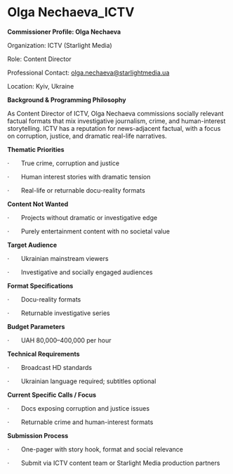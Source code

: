 # Olga Nechaeva_ICTV

**Commissioner Profile: Olga Nechaeva**

Organization: ICTV (Starlight Media)

Role: Content Director

Professional Contact: olga.nechaeva@starlightmedia.ua

Location: Kyiv, Ukraine

**Background & Programming Philosophy**

As Content Director of ICTV, Olga Nechaeva commissions socially relevant factual formats that mix investigative journalism, crime, and human-interest storytelling. ICTV has a reputation for news-adjacent factual, with a focus on corruption, justice, and dramatic real-life narratives.

**Thematic Priorities**

·       True crime, corruption and justice

·       Human interest stories with dramatic tension

·       Real-life or returnable docu-reality formats

**Content Not Wanted**

·       Projects without dramatic or investigative edge

·       Purely entertainment content with no societal value

**Target Audience**

·       Ukrainian mainstream viewers

·       Investigative and socially engaged audiences

**Format Specifications**

·       Docu-reality formats

·       Returnable investigative series

**Budget Parameters**

·       UAH 80,000–400,000 per hour

**Technical Requirements**

·       Broadcast HD standards

·       Ukrainian language required; subtitles optional

**Current Specific Calls / Focus**

·       Docs exposing corruption and justice issues

·       Returnable crime and human-interest formats

**Submission Process**

·       One-pager with story hook, format and social relevance

·       Submit via ICTV content team or Starlight Media production partners